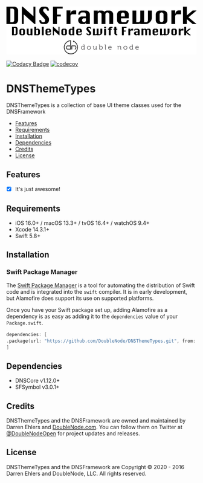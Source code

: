 ![DoubleNode Swift Framework](https://github.com/DoubleNode/DNSThemeTypes/raw/master/DNSFrameworkLogo.png)

[![Codacy Badge](https://api.codacy.com/project/badge/Grade/6f473642e4404426b55fda500602e662)](https://www.codacy.com?utm_source=github.com&amp;utm_medium=referral&amp;utm_content=DoubleNode/DNSThemeTypes&amp;utm_campaign=Badge_Grade)
[![codecov](https://codecov.io/gh/DoubleNode/DNSThemeTypes/branch/master/graph/badge.svg?token=NcFMBk0g9t)](https://codecov.io/gh/DoubleNode/DNSThemeTypes)

# DNSThemeTypes

DNSThemeTypes is a collection of base UI theme classes used for the DNSFramework

-   [Features](#features)
-   [Requirements](#requirements)
-   [Installation](#installation)
-   [Dependencies](#dependencies)
-   [Credits](#credits)
-   [License](#license)

## Features

-   [x] It's just awesome!

## Requirements

-   iOS 16.0+ / macOS 13.3+ / tvOS 16.4+ / watchOS 9.4+
-   Xcode 14.3.1+
-   Swift 5.8+

## Installation

### Swift Package Manager

The [Swift Package Manager](https://swift.org/package-manager/) is a tool for automating the distribution of Swift code and is integrated into the `swift` compiler. It is in early development, but Alamofire does support its use on supported platforms.

Once you have your Swift package set up, adding Alamofire as a dependency is as easy as adding it to the `dependencies` value of your `Package.swift`.

```swift
dependencies: [
.package(url: "https://github.com/DoubleNode/DNSThemeTypes.git", from: "1.12.1")
]
```

## Dependencies

-   DNSCore v1.12.0+
-   SFSymbol v3.0.1+

## Credits

DNSThemeTypes and the DNSFramework are owned and maintained by Darren Ehlers and [DoubleNode.com](http://doublenode.com). You can follow them on Twitter at [@DoubleNodeOpen](https://twitter.com/DoubleNodeOpen) for project updates and releases.

## License

DNSThemeTypes and the DNSFramework are Copyright © 2020 - 2016 Darren Ehlers and DoubleNode, LLC. All rights reserved.
